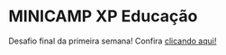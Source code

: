 # MINICAMP XP Educação

Desafio final da primeira semana! Confira <a href="(https://natalirocha.github.io/minicampv2/)">clicando aqui!</a>
 

